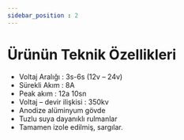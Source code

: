 ```yaml
---
sidebar_position : 2
---
```


# Ürünün Teknik Özellikleri

- Voltaj Aralığı : 3s-6s (12v – 24v)
- Sürekli Akım : 8A
- Peak akım : 12a 10sn
- Voltaj – devir ilişkisi : 350kv
- Anodize alüminyum gövde
- Tuzlu suya dayanıklı rulmanlar
- Tamamen izole edilmiş, sargılar.
